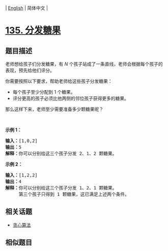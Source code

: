 
| [English](README_EN.md) | 简体中文 |

# [135. 分发糖果](https://leetcode-cn.com/problems/candy/)

## 题目描述

<p>老师想给孩子们分发糖果，有 <em>N</em> 个孩子站成了一条直线，老师会根据每个孩子的表现，预先给他们评分。</p>

<p>你需要按照以下要求，帮助老师给这些孩子分发糖果：</p>

<ul>
	<li>每个孩子至少分配到 1 个糖果。</li>
	<li>评分更高的孩子必须比他两侧的邻位孩子获得更多的糖果。</li>
</ul>

<p>那么这样下来，老师至少需要准备多少颗糖果呢？</p>

<p> </p>

<p><strong>示例 1：</strong></p>

<pre>
<strong>输入：</strong>[1,0,2]
<strong>输出：</strong>5
<strong>解释：</strong>你可以分别给这三个孩子分发 2、1、2 颗糖果。
</pre>

<p><strong>示例 2：</strong></p>

<pre>
<strong>输入：</strong>[1,2,2]
<strong>输出：</strong>4
<strong>解释：</strong>你可以分别给这三个孩子分发 1、2、1 颗糖果。
     第三个孩子只得到 1 颗糖果，这已满足上述两个条件。</pre>


## 相关话题

- [贪心算法](https://leetcode-cn.com/tag/greedy)

## 相似题目


